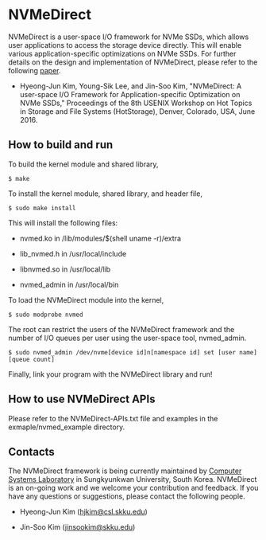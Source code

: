 # NVMeDirect

NVMeDirect is a user-space I/O framework for NVMe SSDs, which allows user
applications to access the storage device directly. This will enable various
application-specific optimizations on NVMe SSDs.
For further details on the design and implementation of NVMeDirect, please
refer to the following [paper](https://www.usenix.org/conference/hotstorage16/workshop-program/presentation/kim).

- Hyeong-Jun Kim, Young-Sik Lee, and Jin-Soo Kim, "NVMeDirect: A user-space I/O Framework for Application-specific Optimization on NVMe SSDs,"
Proceedings of the 8th USENIX Workshop on Hot Topics in Storage and File
Systems (HotStorage), Denver, Colorado, USA, June 2016.


## How to build and run

To build the kernel module and shared library,

    $ make

To install the kernel module, shared library, and header file,

    $ sudo make install

This will install the following files:

- nvmed.ko in /lib/modules/$(shell uname -r)/extra

- lib_nvmed.h in /usr/local/include

- libnvmed.so in /usr/local/lib

- nvmed_admin in /usr/local/bin

To load the NVMeDirect module into the kernel,

    $ sudo modprobe nvmed

The root can restrict the users of the NVMeDirect framework and the number of
I/O queues per user using the user-space tool, nvmed_admin.

    $ sudo nvmed_admin /dev/nvme[device id]n[namespace id] set [user name] [queue count]

Finally, link your program with the NVMeDirect library and run!


## How to use NVMeDirect APIs

Please refer to the NVMeDirect-APIs.txt file and examples in the
exmaple/nvmed_example directory.


## Contacts

The NVMeDirect framework is being currently maintained by [Computer Systems 
Laboratory](http://csl.skku.edu) in Sungkyunkwan University, South Korea. 
NVMeDirect is an on-going work and we welcome your contribution and feedback. 
If you have any questions or suggestions, please contact the following people.

- Hyeong-Jun Kim (hjkim@csl.skku.edu)

- Jin-Soo Kim (jinsookim@skku.edu)
